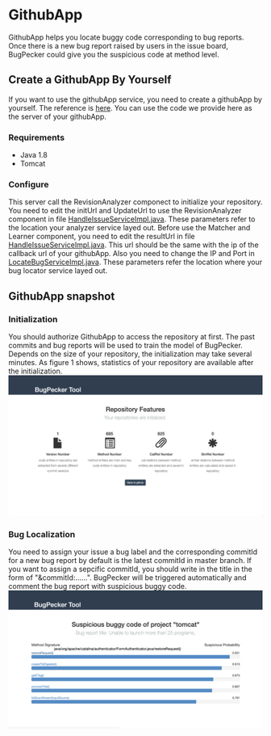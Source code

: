 # GithubApp
GithubApp helps you locate buggy code corresponding to bug reports.
Once there is a new bug report raised by users in the issue board, BugPecker could give you the suspicious code at method level. 

## Create a GithubApp By Yourself
If you want to use the githubApp service, you need to create a githubApp by yourself. The reference is [here](https://developer.github.com/). You can use the code we provide here as the server of your githubApp. 
### Requirements

- Java 1.8
- Tomcat

### Configure
This server call the RevisionAnalyzer componect to initialize your repository. You need to edit the initUrl and UpdateUrl to use the RevisionAnalyzer component in file [HandleIssueServiceImpl.java](./src/main/java/com/githubApp/service/impl/HandleIssueServiceImpl.java). These parameters refer to the location your analyzer service layed out.
Before use the Matcher and Learner component, you need to edit the resultUrl in file [HandleIssueServiceImpl.java](./src/main/java/com/githubApp/service/impl/HandleIssueServiceImpl.java). This url should be the same with the ip of the callback url of your githubApp. Also you need to change the IP and Port in [LocateBugServiceImpl.java](./src/main/java/com/githubApp/service/impl/LocateBugServiceImpl.java). These parameters refer the location where your bug locator service layed out.

## GithubApp snapshot
### Initialization
You should authorize GithubApp to access the repository at first.
The past commits and bug reports will be used to train the model of BugPecker.
Depends on the size of your repository, the initialization may take several minutes.
As figure 1 shows, statistics of your repository are available after the initialization.
![avatar](https://raw.githubusercontent.com/Tekfei/test/master/2.png)
### Bug Localization
You need to assign your issue a bug label and the corresponding commitId for a new bug report by default is the latest commitId in master branch. If you want to assign a sepcific commitId, you should write in the title in the form of "&commitId:……".
BugPecker will be triggered automatically and comment the bug report with suspicious buggy code.
![avatar](https://raw.githubusercontent.com/Tekfei/test/master/result.png)
